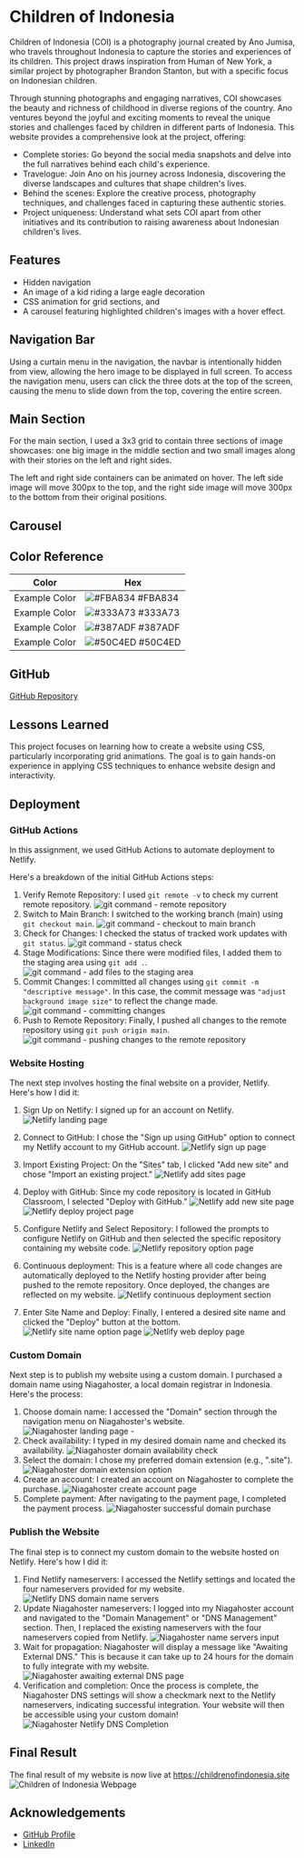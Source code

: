 # Children of Indonesia

Children of Indonesia (COI) is a photography journal created by Ano Jumisa, who travels throughout Indonesia to capture the stories and experiences of its children. This project draws inspiration from Human of New York, a similar project by photographer Brandon Stanton, but with a specific focus on Indonesian children.

Through stunning photographs and engaging narratives, COI showcases the beauty and richness of childhood in diverse regions of the country. Ano ventures beyond the joyful and exciting moments to reveal the unique stories and challenges faced by children in different parts of Indonesia. This website provides a comprehensive look at the project, offering:

-   Complete stories: Go beyond the social media snapshots and delve into the full narratives behind each child's experience.
-   Travelogue: Join Ano on his journey across Indonesia, discovering the diverse landscapes and cultures that shape children's lives.
-   Behind the scenes: Explore the creative process, photography techniques, and challenges faced in capturing these authentic stories.
-   Project uniqueness: Understand what sets COI apart from other initiatives and its contribution to raising awareness about Indonesian children's lives.

## Features

-   Hidden navigation
-   An image of a kid riding a large eagle decoration
-   CSS animation for grid sections, and
-   A carousel featuring highlighted children's images with a hover effect.

## Navigation Bar

Using a curtain menu in the navigation, the navbar is intentionally hidden from view, allowing the hero image to be displayed in full screen. To access the navigation menu, users can click the three dots at the top of the screen, causing the menu to slide down from the top, covering the entire screen.

## Main Section

For the main section, I used a 3x3 grid to contain three sections of image showcases: one big image in the middle section and two small images along with their stories on the left and right sides.

The left and right side containers can be animated on hover. The left side image will move 300px to the top, and the right side image will move 300px to the bottom from their original positions.

## Carousel

## Color Reference

| Color         | Hex                                                              |
| ------------- | ---------------------------------------------------------------- |
| Example Color | ![#FBA834](https://via.placeholder.com/10/FBA834?text=+) #FBA834 |
| Example Color | ![#333A73](https://via.placeholder.com/10/333A73?text=+) #333A73 |
| Example Color | ![#387ADF](https://via.placeholder.com/10/387ADF?text=+) #387ADF |
| Example Color | ![#50C4ED](https://via.placeholder.com/10/50C4ED?text=+) #50C4ED |

## GitHub

[GitHub Repository](https://github.com/RevoU-FSSE-4/module-2-anojumisa)

## Lessons Learned

This project focuses on learning how to create a website using CSS, particularly incorporating grid animations. The goal is to gain hands-on experience in applying CSS techniques to enhance website design and interactivity.

## Deployment

### GitHub Actions

In this assignment, we used GitHub Actions to automate deployment to Netlify.

Here's a breakdown of the initial GitHub Actions steps:

1. Verify Remote Repository: I used `git remote -v` to check my current remote repository.
   ![git command - remote repository](/readme%20assets/Screenshot%202024-02-29%20195019.png)
2. Switch to Main Branch: I switched to the working branch (main) using `git checkout main`.
   ![git command - checkout to main branch](/readme%20assets/Screenshot%202024-02-29%20190605.png)
3. Check for Changes: I checked the status of tracked work updates with `git status`.
   ![git command - status check](/readme%20assets/Screenshot%202024-02-29%20190825.png)
4. Stage Modifications: Since there were modified files, I added them to the staging area using `git add .`.
   ![git command - add files to the staging area](/readme%20assets/Screenshot%202024-02-29%20194754.png)
5. Commit Changes: I committed all changes using `git commit -m "descriptive message"`. In this case, the commit message was `"adjust background image size"` to reflect the change made.
   ![git command - committing changes](/readme%20assets/Screenshot%202024-02-29%20195048.png)
6. Push to Remote Repository: Finally, I pushed all changes to the remote repository using `git push origin main`.
   ![git command - pushing changes to the remote repository](/readme%20assets/Screenshot%202024-02-29%20195117.png)

### Website Hosting

The next step involves hosting the final website on a provider, Netlify. Here's how I did it:

1. Sign Up on Netlify: I signed up for an account on Netlify.
   ![Netlify landing page](/readme%20assets/Screenshot%202024-02-28%20211008.png)
2. Connect to GitHub: I chose the "Sign up using GitHub" option to connect my Netlify account to my GitHub account.
   ![Netlify sign up page](/readme%20assets/Screenshot%202024-02-28%20211108.png)
3. Import Existing Project: On the "Sites" tab, I clicked "Add new site" and chose "Import an existing project."
   ![Netlify add sites page](/readme%20assets/Screenshot%202024-02-28%20215814.png)
4. Deploy with GitHub: Since my code repository is located in GitHub Classroom, I selected "Deploy with GitHub."
   ![Netlify add new site page](/readme%20assets/Screenshot%202024-02-28%20215907.png)
   ![Netlify deploy project page](/readme%20assets/Screenshot%202024-02-28%20215933.png)
5. Configure Netlify and Select Repository: I followed the prompts to configure Netlify on GitHub and then selected the specific repository containing my website code.
   ![Netlify repository option page](/readme%20assets/Screenshot%202024-02-28%20220140.png)

6. Continuous deployment: This is a feature where all code changes are automatically deployed to the Netlify hosting provider after being pushed to the remote repository. Once deployed, the changes are reflected on my website.
   ![Netlify continuous deployment section](/readme%20assets/Screenshot%202024-02-29%20224440.png)

7. Enter Site Name and Deploy: Finally, I entered a desired site name and clicked the "Deploy" button at the bottom.
   ![Netlify site name option page](/readme%20assets/Screenshot%202024-02-28%20221221.png)
   ![Netlify web deploy page](/readme%20assets/Screenshot%202024-02-28%20221253.png)

### Custom Domain

Next step is to publish my website using a custom domain. I purchased a domain name using Niagahoster, a local domain registrar in Indonesia. Here's the process:

1. Choose domain name: I accessed the "Domain" section through the navigation menu on Niagahoster's website.
   ![Niagahoster landing page - ](/readme%20assets/Screenshot%202024-02-28%20211918.png)
2. Check availability: I typed in my desired domain name and checked its availability.
   ![Niagahoster domain availability check](/readme%20assets/Screenshot%202024-02-28%20212240.png)
3. Select the domain: I chose my preferred domain extension (e.g., ".site").
   ![Niagahoster domain extension option](/readme%20assets/Screenshot%202024-02-28%20212340.png)
4. Create an account: I created an account on Niagahoster to complete the purchase.
   ![Niagahoster create account page](/readme%20assets/Screenshot%202024-02-28%20212455.png)
5. Complete payment: After navigating to the payment page, I completed the payment process.
   ![Niagahoster successful domain purchase](/readme%20assets/Screenshot%202024-02-28%20213423.png)

### Publish the Website

The final step is to connect my custom domain to the website hosted on Netlify. Here's how I did it:

1. Find Netlify nameservers: I accessed the Netlify settings and located the four nameservers provided for my website.
   ![Netlify DNS domain name servers](/readme%20assets/Screenshot%202024-02-28%20222450.png)
2. Update Niagahoster nameservers: I logged into my Niagahoster account and navigated to the "Domain Management" or "DNS Management" section. Then, I replaced the existing nameservers with the four nameservers copied from Netlify.
   ![Niagahoster name servers input](/readme%20assets/Screenshot%202024-02-28%20222837.png)
3. Wait for propagation: Niagahoster will display a message like "Awaiting External DNS." This is because it can take up to 24 hours for the domain to fully integrate with my website.
   ![Niagahoster awaiting external DNS page](/readme%20assets/Screenshot%202024-02-28%20221850.png)
4. Verification and completion: Once the process is complete, the Niagahoster DNS settings will show a checkmark next to the Netlify nameservers, indicating successful integration. Your website will then be accessible using your custom domain!
   ![Niagahoster Netlify DNS Completion](/readme%20assets/Screenshot%202024-02-28%20224000.png)

## Final Result

The final result of my website is now live at https://childrenofindonesia.site
![Children of Indonesia Webpage](/readme%20assets/Screenshot%202024-02-29%20at%2020-12-32%20Children%20of%20Indonesia.png)

## Acknowledgements

-   [GitHub Profile](https://github.com/anojumisa)
-   [LinkedIn](https://www.linkedin.com/in/anojumisa/)
